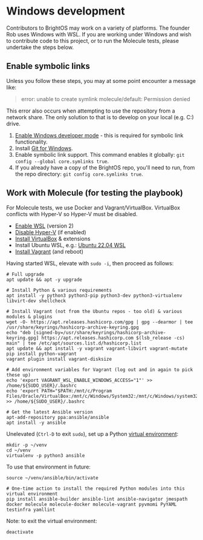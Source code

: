 # Windows development

Contributors to BrightOS may work on a variety of platforms. The founder Rob
uses Windows with WSL. If you are working under Windows and wish to contribute
code to this project, or to run the Molecule tests, please undertake the
steps below.


## Enable symbolic links

Unless you follow these steps, you may at some point encounter a message like:

> error: unable to create symlink molecule/default: Permission denied

This error also occurs when attempting to use the repository from a network
share. The only solution to that is to develop on your local (e.g. C:) drive.

1. [Enable Windows developer mode](https://learn.microsoft.com/en-gb/gaming/game-bar/guide/developer-mode) -
   this is required for symbolic link functionality.
2. Install [Git for Windows](https://gitforwindows.org/).
3. Enable symbolic link support. This command enables it globally:
   `git config --global core.symlinks true`.
4. If you already have a copy of the BrightOS repo, you'll need to run,
   from the repo directory: `git config core.symlinks true`.

## Work with Molecule (for testing the playbook)

For Molecule tests, we use Docker and Vagrant/VirtualBox. VirtualBox conflicts
with Hyper-V so Hyper-V must be disabled.

- [Enable WSL](https://learn.microsoft.com/en-gb/windows/wsl/install) (version
  2)
- [Disable Hyper-V](https://learn.microsoft.com/en-us/troubleshoot/windows-client/application-management/virtualization-apps-not-work-with-hyper-v#how-to-disable-hyper-v)
  (if enabled)
- [Install VirtualBox](https://www.virtualbox.org/wiki/Downloads) & extensions
- Install Ubuntu WSL, e.g.:
  [Ubuntu 22.04 WSL](https://apps.microsoft.com/store/detail/ubuntu-22041-lts/9PN20MSR04DW)
- [Install Vagrant](https://developer.hashicorp.com/vagrant/downloads) (and
  reboot)

Having started WSL, elevate with `sudo -i`, then proceed as follows:

```
# Full upgrade
apt update && apt -y upgrade

# Install Python & various requirements
apt install -y python3 python3-pip python3-dev python3-virtualenv libvirt-dev shellcheck

# Install Vagrant (not from the Ubuntu repos - too old) & various modules & plugins
wget -O- https://apt.releases.hashicorp.com/gpg | gpg --dearmor | tee /usr/share/keyrings/hashicorp-archive-keyring.gpg
echo "deb [signed-by=/usr/share/keyrings/hashicorp-archive-keyring.gpg] https://apt.releases.hashicorp.com $(lsb_release -cs) main" | tee /etc/apt/sources.list.d/hashicorp.list
apt update && apt install -y vagrant vagrant-libvirt vagrant-mutate
pip install python-vagrant
vagrant plugin install vagrant-disksize

# Add environment variables for Vagrant (log out and in again to pick these up)
echo 'export VAGRANT_WSL_ENABLE_WINDOWS_ACCESS="1"' >> /home/${SUDO_USER}/.bashrc
echo 'export PATH="$PATH:/mnt/c/Program Files/Oracle/VirtualBox:/mnt/c/Windows/System32:/mnt/c/Windows/system32/WindowsPowerShell/v1.0"' >> /home/${SUDO_USER}/.bashrc

# Get the latest Ansible version
apt-add-repository ppa:ansible/ansible
apt install -y ansible
```

Unelevated (`Ctrl-D` to exit `sudo`), set up a Python
[virtual environment](https://docs.python.org/3/tutorial/venv.html):

```
mkdir -p ~/venv
cd ~/venv
virtualenv -p python3 ansible
```

To use that environment in future:

```
source ~/venv/ansible/bin/activate

# One-time action to install the required Python modules into this virtual environment
pip install ansible-builder ansible-lint ansible-navigator jmespath docker molecule molecule-docker molecule-vagrant pyvmomi PyYAML testinfra yamllint
```

Note: to exit the virtual environment:

```
deactivate
```
